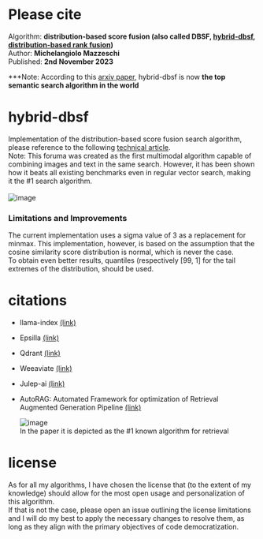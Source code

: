 # Please cite
Algorithm: **distribution-based score fusion (also called DBSF, [hybrid-dbsf](https://arxiv.org/html/2410.20878v1), [distribution-based rank fusion](https://github.com/deepset-ai/haystack/issues/7914))**<br>
Author: **Michelangiolo Mazzeschi**<br>
Published: **2nd November 2023**

***Note: According to this [arxiv paper](https://arxiv.org/html/2410.20878v1), hybrid-dbsf is now **the top semantic search algorithm in the world**<br>

# hybrid-dbsf
Implementation of the distribution-based score fusion search algorithm, please reference to the following [technical article](https://medium.com/plain-simple-software/distribution-based-score-fusion-dbsf-a-new-approach-to-vector-search-ranking-f87c37488b18).<br>
Note: This foruma was created as the first multimodal algorithm capable of combining images and text in the same search. However, it has been shown how it beats all existing benchmarks even in regular vector search, making it the #1 search algorithm.
<br><br>
![image](https://github.com/user-attachments/assets/36e12dba-670f-4e94-a031-8d586b4c02f3)

### Limitations and Improvements
The current implementation uses a sigma value of 3 as a replacement for minmax. This implementation, however, is based on the assumption that the cosine similarity score distribution is normal, which is never the case.<br>
To obtain even better results, quantiles (respectively [99, 1] for the tail extremes of the distribution, should be used.

# citations

- llama-index [(link)](https://docs.llamaindex.ai/en/stable/examples/retrievers/relative_score_dist_fusion/)
- Epsilla [(link)](https://epsilla-inc.gitbook.io/epsilladb/epsilla-vector-database/advanced-topics/hybrid-search)
- Qdrant [(link)](https://qdrant.tech/documentation/concepts/hybrid-queries/)
- Weeaviate [(link)](https://haystack.deepset.ai/release-notes/2.3.0)
- Julep-ai [(link)](https://github.com/julep-ai/julep/blob/704fdf9b3035263800408ac46b9708a973d26b59/agents-api/agents_api/models/docs/search_docs_hybrid.py#L15)
- AutoRAG: Automated Framework for optimization of Retrieval Augmented Generation Pipeline [(link)](https://arxiv.org/html/2410.20878v1)

  ![image](https://github.com/user-attachments/assets/816af563-e139-40f4-9f80-565f41fccb47)<br>
  In the paper it is depicted as the #1 known algorithm for retrieval

# license
As for all my algorithms, I have chosen the license that (to the extent of my knowledge) should allow for the most open usage and personalization of this algorithm.<br>
If that is not the case, please open an issue outlining the license limitations and I will do my best to apply the necessary changes to resolve them, as long as they align with the primary objectives of code democratization. 
